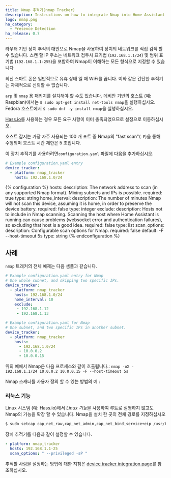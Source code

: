 ```yaml
---
title: Nmap 추적기(nmap Tracker)
description: Instructions on how to integrate Nmap into Home Assistant.
logo: nmap.png
ha_category:
  - Presence Detection
ha_release: 0.7
---
```


라우터 기반 장치 추적의 대안으로 Nmap을 사용하여 장치의 네트워크를 직접 검색 할 수 있습니다. 스캔 할 IP 주소는 네트워크 접두사 표기법 (`192.168.1.1/24`) 및 범위 표기법 (`192.168.1.1-255`)을 포함하여 Nmap이 이해하는 모든 형식으로 지정할 수 있습니다

<div class='note'>
  최신 스마트 폰은 일반적으로 유휴 상태 일 때 WiFi를 끕니다. 이와 같은 간단한 추적기는 자체적으로 신뢰할 수 없습니다.
</div>

`arp` 및 `nmap` 용 패키지를 설치해야 할 수도 있습니다. 데비안 기반의 호스트 (예: Raspbian)에서는 `$ sudo apt-get install net-tools nmap`을 실행하십시오. Fedora 호스트에서 `$ sudo dnf -y install nmap`을 실행하십시오.

<div class='note'>

[Hass.io](/hassio/)를 사용하는 경우 모든 요구 사항이 이미 충족되었으므로 설정으로 이동하십시오.

</div>

호스트 감지는 가장 자주 사용되는 100 개 포트 중 Nmap의 "fast scan"(`-F`)을 통해 수행되며 호스트 시간 제한은 5 초입니다.

이 장치 추적기를 사용하려면`configuration.yaml` 파일에 다음을 추가하십시오.

```yaml
# Example configuration.yaml entry
device_tracker:
  - platform: nmap_tracker
    hosts: 192.168.1.0/24
```

{% configuration %}
hosts:
  description: The network address to scan (in any supported Nmap format). Mixing subnets and IPs is possible.
  required: true
  type: string
home_interval:
  description: The number of minutes Nmap will not scan this device, assuming it is home, in order to preserve the device battery.
  required: false
  type: integer
exclude:
  description: Hosts not to include in Nmap scanning. Scanning the host where Home Assistant is running can cause problems (websocket error and authentication failures), so excluding that host is a good idea.
  required: false
  type: list
scan_options:
  description: Configurable scan options for Nmap.
  required: false
  default: -F --host-timeout 5s
  type: string
{% endconfiguration %}

## 사례

`nmap` 트래커의 전체 예제는 다음 샘플과 같습니다.

```yaml
# Example configuration.yaml entry for Nmap
# One whole subnet, and skipping two specific IPs.
device_tracker:
  - platform: nmap_tracker
    hosts: 192.168.1.0/24
    home_interval: 10
    exclude:
     - 192.168.1.12
     - 192.168.1.13
```

```yaml
# Example configuration.yaml for Nmap
# One subnet, and two specific IPs in another subnet.
device_tracker:
  - platform: nmap_tracker
    hosts:
      - 192.168.1.0/24
      - 10.0.0.2
      - 10.0.0.15
```
위의 예에서 Nmap은 다음 프로세스와 같이 호출됩니다.:
`nmap -oX - 192.168.1.1/24 10.0.0.2 10.0.0.15 -F --host-timeout 5s`

Nmap 스캐너를 사용자 정의 할 수 있는 방법의 예 :

### 리눅스 기능

Linux 시스템 (예: Hass.io)에서 *Linux 기능*을 사용하여 루트로 실행하지 않고도 Nmap의 기능을 확장 할 수 있습니다. Nmap을 설치 한 곳의 전체 경로를 지정하십시오

```bash
$ sudo setcap cap_net_raw,cap_net_admin,cap_net_bind_service+eip /usr/bin/nmap
```

장치 추적기를 다음과 같이 설정할 수 있습니다.
```yaml
- platform: nmap_tracker
  hosts: 192.168.1.1-25
  scan_options: " --privileged -sP "
```

추적할 사람을 설정하는 방법에 대한 지침은 [device tracker integration page](/integrations/device_tracker/)를 참조하십시오.